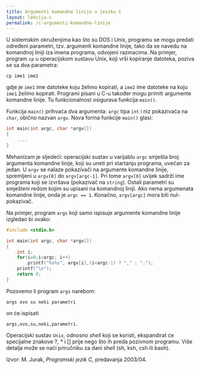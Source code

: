 ```yaml
---
title: Argumenti komandne linije u jeziku C
layout: lekcija-c
permalink: /c-argumenti-komandne-linije
---
```


U sistemskim okruženjima kao što su DOS i Unix, programu se mogu predati određeni parametri, tzv. argumenti komandne linije, tako da se navedu na komandnoj liniji iza imena programa, odvojeni razmacima. Na primjer, program `cp` u operacijskom sustavu Unix, koji vrši kopiranje datoteka, poziva se sa dva parametra:

```
cp ime1 ime2
```

gdje je `ime1` ime datoteke koju želimo kopirati, a `ime2` ime datoteke na koju `ime1` želimo kopirati. Programi pisani u C-u također mogu primiti argumente komandne linije. Tu funkcionalnost osigurava funkcija `main()`.

Funkcija `main()` prihvaća dva argumenta: `argc` tipa `int` i niz pokazivača na `char`, obično nazvan `argv`. Nova forma funkcije `main()` glasi:

```c
int main(int argc, char *argv[])
{ 
    .... 
}
```

Mehanizam je sljedeći: operacijski sustav u varijablu `argc` smješta broj argumenta komandne linije, koji su uneti pri startanju programa, uvećan za jedan. U `argv` se nalaze pokazivači na argumente komandne linije, spremljeni u `argv[0]` do `argv[argc-1]`. Pri tome `argv[0]` uvijek sadrži ime programa koji se izvršava (pokazivač na `string`). Ostali parametri su smješteni redom kojim su upisani na komandnoj liniji. Ako nema argumenata komandne linije, onda je `argc == 1`. Konačno, `argv[argc]` mora biti nul-pokazivač.

Na primjer, program `args` koji samo ispisuje argumente komandne linije izgledao bi ovako:

```c
#include <stdio.h>

int main(int argc, char *argv[])
{
    int i;
    for(i=0;i<argc; i++)
        printf("%s%s", argv[i],(i<argc-1) ? "," : ".");
    printf("\n");
    return 0;
}
```

Pozovemo li program `args` narebom:

```
args ovo su neki parametri
```

on će ispisati

```
args,ovo,su,neki,parametri.
```

Operacijski sustav `Unix`, odnosno *shell* koji se koristi, ekspandirat će specijalne znakove ?, * i [] prije nego što ih preda pozivnom programu. Više detalja može se naći priručniku za dani shell (sh, ksh, csh ili bash).


Izvor: M. Jurak, *Programski jezik C*, predavanja 2003/04.
